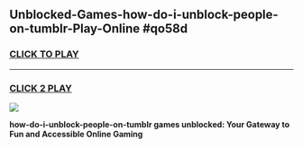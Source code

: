 
## Unblocked-Games-how-do-i-unblock-people-on-tumblr-Play-Online #qo58d
<h3>
<a href="https://news.freeplayer.one?title=how-do-i-unblock-people-on-tumblr&ref=3">CLICK TO PLAY</a></h3>
<hr>

<h3>
<a href="https://news.freeplayer.one?title=how-do-i-unblock-people-on-tumblr&ref=3">CLICK 2 PLAY</a>
  
</h3>

<a href="https://news.freeplayer.one?title=how-do-i-unblock-people-on-tumblr&ref=3"><img src="https://clearcache.store/games.png"></a>


**how-do-i-unblock-people-on-tumblr games unblocked: Your Gateway to Fun and Accessible Online Gaming**
